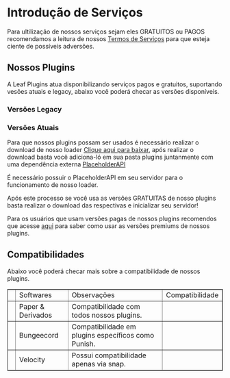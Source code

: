 # Introdução de Serviços

<tip>
    <p>Para ultilização de nossos serviços sejam eles <control>GRATUITOS ou PAGOS</control> recomendamos a leitura de nossos <a href="termos-serviços.md">Termos de Serviços</a> para que esteja ciente de possíveis adversões.</p>
</tip>

## Nossos Plugins

<p>A Leaf Plugins atua disponibilizando serviços pagos e gratuitos, suportando vesões atuais e legacy, abaixo você poderá checar as versões disponíveis.</p>

### Versões Legacy
<secondary-label ref="version-1.7"/>
<secondary-label ref="version-1.8"/>
<secondary-label ref="version-1.12"/>

### Versões Atuais
<secondary-label ref="version-1.13"/>
<secondary-label ref="version-1.16"/>
<secondary-label ref="version-1.20"/>
<secondary-label ref="version-1.21.5"/>
<secondary-label ref="version-1.21.6"/>

<p>Para que nossos plugins possam ser usados é necessário realizar o download de nosso loader <a href="https://leafplugins.com/plugin/LeafPlugins">Clique aqui para baixar</a>, após realizar o download basta você adiciona-ló em sua pasta plugins juntanmente com uma dependência externa <a href="https://www.spigotmc.org/resources/placeholderapi.6245/">PlaceholderAPI</a></p>

<tip>É necessário possuir o PlaceholderAPI em seu servidor para o funcionamento de nosso loader.</tip>

<p>Após este processo se você usa as versões <control>GRATUITAS</control> de nosso plugins basta realizar o download das respectivas e inicializar seu servidor!</p>
<p>Para os usuários que usam versões pagas de nossos plugins recomendos que acesse <a href="versões-premium.md">aqui</a> para saber como usar as versões premiums de nossos plugins.</p>

## Compatibilidades

Abaixo você poderá checar mais sobre a compatibilidade de nossos plugins.

<table width="600" style="header-row" border="false">
    <tr>
        <td width="1"></td>
        <td><control>Softwares</control></td>
        <td><control>Observações</control></td>
        <td><control>Compatibilidade</control></td>
    </tr>
    <tr>
        <td width="1"></td>
        <td>Paper & Derivados</td>
        <td>Compatibilidade com todos nossos plugins.</td>
        <td><icon src="../images/filled-checked-checkbox.png"/></td>
    </tr>
    <tr>
        <td width="1"></td>
        <td>Bungeecord</td>
        <td>Compatibilidade em plugins específicos como Punish.</td>
        <td><icon src="../images/filled-checked-checkbox.png"/></td>
    </tr>
    <tr>
        <td width="1"></td>
        <td>Velocity</td>
        <td>Possui compatibilidade apenas via snap.</td>
        <td><icon src="../images/filled-checked-checkbox.png"/></td>
    </tr>
</table>